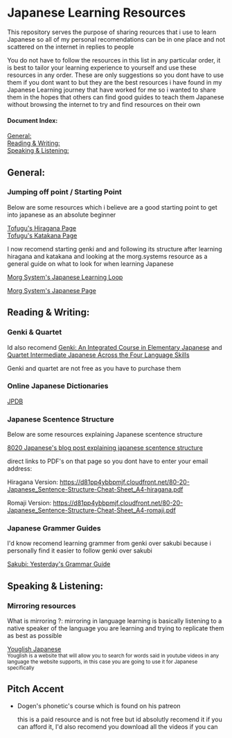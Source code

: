 # Japanese Learning Resources
This repository serves the purpose of sharing reources that i use to learn Japanese so all of my personal recomendations can be in one place and not scattered on the internet in replies to people

You do not have to follow the resources in this list in any particular order, it is best to tailor your learning experience to yourself and use these resources in any order. These are only suggestions so you dont have to use them if you dont want to but they are the best resources i have found in my Japanese Learning journey that have worked for me so i wanted to share them in the hopes that others can find good guides to teach them Japanese without browsing the internet to try and find resources on their own


#### Document Index:
[General:](https://github.com/njosey/Japanese-Learning-Resources/blob/main/README.md#general)  
[Reading & Writing:](https://github.com/njosey/Japanese-Learning-Resources/blob/main/README.md#reading--writing)  
[Speaking & Listening:](https://github.com/njosey/Japanese-Learning-Resources/blob/main/README.md#speaking--listening)

## General:

### Jumping off point / Starting Point
Below are some resources which i believe are a good starting point to get into japanese as an absolute beginner

[Tofugu's Hiragana Page](https://www.tofugu.com/japanese/learn-hiragana/)  
[Tofugu's Katakana Page](https://www.tofugu.com/japanese/learn-katakana/)

I now recomend starting genki and and following its structure after learning hiragana and katakana and looking at the morg.systems resource as a general guide on what to look for when learning Japanese

[Morg System's Japanese Learning Loop](https://morg.systems/58465ab9)

[Morg System's Japanese Page](https://morg.systems/Japanese)

## Reading & Writing:

### Genki & Quartet

Id also recomend [Genki: An Integrated Course in Elementary Japanese](https://en.wikipedia.org/wiki/Genki:_An_Integrated_Course_in_Elementary_Japanese) and [Quartet Intermediate Japanese Across the Four Language Skills](https://www.tofugu.com/reviews/quartet-vol1/)

Genki and quartet are not free as you have to purchase them

### Online Japanese Dictionaries
[JPDB](https://jpdb.io/)


### Japanese Scentence Structure
Below are some resources explaining Japanese scentence structure

[8020 Japanese's blog post explaining japanese scentence structure](https://8020japanese.com/japanese-sentence-structure/)    

direct links to PDF's on that page so you dont have to enter your email address:  

Hiragana Version: https://d81pp4ybbpmjf.cloudfront.net/80-20-Japanese_Sentence-Structure-Cheat-Sheet_A4-hiragana.pdf  

Romaji Version: https://d81pp4ybbpmjf.cloudfront.net/80-20-Japanese_Sentence-Structure-Cheat-Sheet_A4-romaji.pdf</sup>

### Japanese Grammer Guides

I'd know recomend learning grammer from genki over sakubi because i personally find it easier to follow genki over sakubi

[Sakubi: Yesterday's Grammar Guide](https://sakubi.neocities.org/)

## Speaking & Listening:

### Mirroring resources

What is mirroring ?: mirroring in language learning is basically listening to a native speaker of the language you are learning and trying to replicate them as best as possible  

[Youglish Japanese](https://youglish.com/japanese)  
<sup>Youglish is a website that will allow you to search for words said in youtube videos in any language the website supports, in this case you are going to use it for Japanese specifically</sup>

## Pitch Accent

* Dogen's phonetic's course which is found on his patreon

  this is a paid resource and is not free but id absolutly recomend it if you can afford it, I'd also recomend you download all the videos if you can
